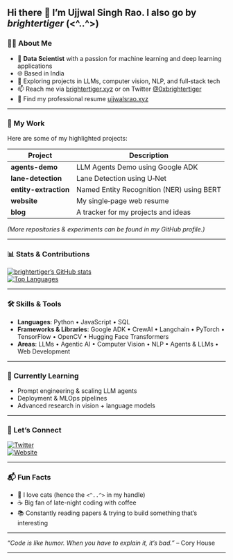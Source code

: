 ## Hi there 👋 I’m Ujjwal Singh Rao. I also go by *brightertiger* (<^..^>)

### 👨‍💻 About Me 

- 🔬 **Data Scientist** with a passion for machine learning and deep learning applications  
- 🌐 Based in India  
- 🧠 Exploring projects in LLMs, computer vision, NLP, and full‑stack tech  
- 📫 Reach me via [brightertiger.xyz](https://www.brightertiger.xyz) or on Twitter [@0xbrightertiger](https://twitter.com/0xbrightertiger)
- 💼 Find my professional resume [ujjwalsrao.xyz](https://www.ujjwalsrao.xyz)

---

### 🚀 My Work

Here are some of my highlighted projects:

| Project | Description |
|---|---|
| **agents-demo** | LLM Agents Demo using Google ADK |
| **lane-detection** | Lane Detection using U‑Net |
| **entity-extraction** | Named Entity Recognition (NER) using BERT |
| **website** | My single‑page web resume |
| **blog** | A tracker for my projects and ideas |

*(More repositories & experiments can be found in my GitHub profile.)*

---

### 📊 Stats & Contributions

[![brightertiger’s GitHub stats](https://github-readme-stats.vercel.app/api?username=brightertiger&show_icons=true&theme=radical)](https://github.com/brightertiger)  
[![Top Languages](https://github-readme-stats.vercel.app/api/top-langs/?username=brightertiger&layout=compact&theme=radical)](https://github.com/brightertiger)

---

### 🛠️ Skills & Tools

- **Languages**: Python • JavaScript • SQL  
- **Frameworks & Libraries**: Google ADK • CrewAI • Langchain • PyTorch • TensorFlow • OpenCV • Hugging Face Transformers  
- **Areas**: LLMs • Agentic AI • Computer Vision • NLP • Agents & LLMs • Web Development  

---

### 🌱 Currently Learning

- Prompt engineering & scaling LLM agents  
- Deployment & MLOps pipelines  
- Advanced research in vision + language models  

---

### 🔗 Let’s Connect

[![Twitter](https://img.shields.io/badge/Twitter-@0xbrightertiger-1DA1F2?style=flat&logo=twitter&logoColor=white)](https://twitter.com/0xbrightertiger)  
[![Website](https://img.shields.io/website?url=https://brightertiger.xyz)](https://brightertiger.xyz)

---

### 📬 Fun Facts

- 🐾 I love cats (hence the `<^..^>` in my handle)  
- ☕ Big fan of late-night coding with coffee  
- 📚 Constantly reading papers & trying to build something that’s interesting

---

_“Code is like humor. When you have to explain it, it’s bad.”_ – Cory House

---

